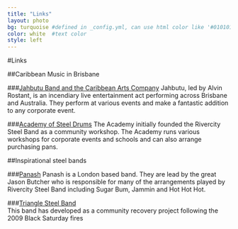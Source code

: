 ```yaml
---
title: "Links"
layout: photo
bg: turquoise #defined in _config.yml, can use html color like '#010101'
color: white  #text color
style: left
---
```

#Links

##Caribbean Music in Brisbane
 	
###[Jahbutu Band and the Caribbean Arts Company](http://www.caribbeanartscompany.com.au)
Jahbutu, led by Alvin Rostant, is an incendiary live entertainment act performing across Brisbane and Australia. They perform at various events and make a fantastic addition to any corporate event.

###[Academy of Steel Drums](http://www.steeldrums.org)
The Academy initially founded the Rivercity Steel Band as a community workshop. The Academy runs various workshops for corporate events and schools and can also arrange purchasing pans.

##Inspirational steel bands
 
###[Panash](http://www.panash-uk.com/page2.php)
Panash is a London based band. They are lead by the great Jason Butcher who is responsible for many of the arrangements played by Rivercity Steel Band including Sugar Bum, Jammin and Hot Hot Hot.

###[Triangle Steel Band](http://trianglesteelbands.com) 	
This band has developed as a community recovery project following the 2009 Black Saturday fires
